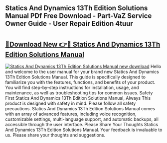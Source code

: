 ## Statics And Dynamics 13Th Edition Solutions Manual PDf Free Download - Part-VaZ Service Owner Guide - User Repair Edition 4tuur

# <h2><a href="http://bc60429.oget.top/?id=Statics+And+Dynamics+13Th+Edition+Solutions+Manual">🔗Download New 👉🔴 Statics And Dynamics 13Th Edition Solutions Manual</a></h2>

[![Statics And Dynamics 13Th Edition Solutions Manual new download](https://i.imgur.com/5g1atiW.png)](http://bc60429.oget.top/?id=Statics+And+Dynamics+13Th+Edition+Solutions+Manual)
Hello and welcome to the user manual for your brand new Statics And Dynamics 13Th Edition Solutions Manual. This guide is specifically designed to familiarize you with the features, functions, and benefits of your product. You will find step-by-step instructions for installation, usage, and maintenance, as well as troubleshooting tips for common issues. Safety First Statics And Dynamics 13Th Edition Solutions Manual, Always This product is designed with safety in mind. Please follow all safety precautions. Statics And Dynamics 13Th Edition Solutions Manual comes with an array of advanced features, including voice recognition, customizable settings, multi-language support, and automatic backups, all accessible through the user interface. Please Share Your Thoughts Statics And Dynamics 13Th Edition Solutions Manual. Your feedback is invaluable to us. Please share your thoughts and suggestions.
